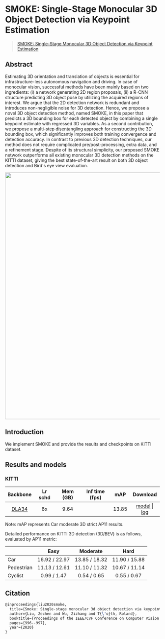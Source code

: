# SMOKE: Single-Stage Monocular 3D Object Detection via Keypoint Estimation

> [SMOKE: Single-Stage Monocular 3D Object Detection via Keypoint Estimation](https://arxiv.org/abs/2002.10111)

<!-- [ALGORITHM] -->

## Abstract

Estimating 3D orientation and translation of objects is essential for infrastructure-less autonomous navigation and driving. In case of monocular vision, successful methods have been mainly based on two ingredients: (i) a network generating 2D region proposals, (ii) a R-CNN structure predicting 3D object pose by utilizing the acquired regions of interest. We argue that the 2D detection network is redundant and introduces non-negligible noise for 3D detection. Hence, we propose a novel 3D object detection method, named SMOKE, in this paper that predicts a 3D bounding box for each detected object by combining a single keypoint estimate with regressed 3D variables. As a second contribution, we propose a multi-step disentangling approach for constructing the 3D bounding box, which significantly improves both training convergence and detection accuracy. In contrast to previous 3D detection techniques, our method does not require complicated pre/post-processing, extra data, and a refinement stage. Despite of its structural simplicity, our proposed SMOKE network outperforms all existing monocular 3D detection methods on the KITTI dataset, giving the best state-of-the-art result on both 3D object detection and Bird's eye view evaluation.

<div align=center>
<img src="https://user-images.githubusercontent.com/79644370/143886681-52cb72b9-6635-4624-a728-1c243b046517.png" width="800"/>
</div>

## Introduction

We implement SMOKE and provide the results and checkpoints on KITTI dataset.

## Results and models

### KITTI

|                           Backbone                            | Lr schd | Mem (GB) | Inf time (fps) |  mAP  |                                                                                                                                                         Download                                                                                                                                                         |
| :-----------------------------------------------------------: | :-----: | :------: | :------------: | :---: | :----------------------------------------------------------------------------------------------------------------------------------------------------------------------------------------------------------------------------------------------------------------------------------------------------------------------: |
| [DLA34](./smoke_dla34_dlaneck_gn-all_4xb8-6x_kitti-mono3d.py) |   6x    |   9.64   |                | 13.85 | [model](https://download.openmmlab.com/mmdetection3d/v0.1.0_models/smoke/smoke_dla34_pytorch_dlaneck_gn-all_8x4_6x_kitti-mono3d_20210929_015553-d46d9bb0.pth) \| [log](https://download.openmmlab.com/mmdetection3d/v0.1.0_models/smoke/smoke_dla34_pytorch_dlaneck_gn-all_8x4_6x_kitti-mono3d_20210929_015553.log.json) |

Note: mAP represents Car moderate 3D strict AP11 results.

Detailed performance on KITTI 3D detection (3D/BEV) is as follows, evaluated by AP11 metric:

|            |     Easy      |   Moderate    |     Hard      |
| ---------- | :-----------: | :-----------: | :-----------: |
| Car        | 16.92 / 22.97 | 13.85 / 18.32 | 11.90 / 15.88 |
| Pedestrian | 11.13 / 12.61 | 11.10 / 11.32 | 10.67 / 11.14 |
| Cyclist    | 0.99  / 1.47  |  0.54 / 0.65  |  0.55 / 0.67  |

## Citation

```latex
@inproceedings{liu2020smoke,
  title={Smoke: Single-stage monocular 3d object detection via keypoint estimation},
  author={Liu, Zechen and Wu, Zizhang and T{\'o}th, Roland},
  booktitle={Proceedings of the IEEE/CVF Conference on Computer Vision and Pattern Recognition Workshops},
  pages={996--997},
  year={2020}
}
```
